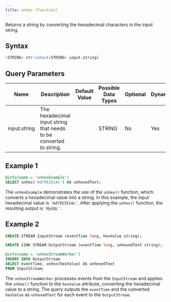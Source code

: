 ```yaml
---
title: unhex (Function)
---
```


Returns a string by converting the hexadecimal characters in the input string.

## Syntax

```sql
<STRING> str:unhex(<STRING> input.string)
```

## Query Parameters

| Name | Description | Default Value | Possible Data Types | Optional | Dynamic |
|------|-------------|---------------|---------------------|----------|---------|
| input.string | The hexadecimal input string that needs to be converted to string. |               | STRING              | No       | Yes     |

## Example 1

```sql
@info(name = 'unhexExample')
SELECT unhex('4d7953514c') AS unhexedText;
```

The `unhexExample` demonstrates the use of the `unhex()` function, which converts a hexadecimal value into a string. In this example, the input hexadecimal value is `'4d7953514c'`. After applying the `unhex()` function, the resulting output is `'MySQL'`.

## Example 2

```sql
CREATE STREAM InputStream (eventTime long, hexValue string);

CREATE SINK STREAM OutputStream (eventTime long, unhexedText string);

@info(name = 'unhexStreamWorker')
INSERT INTO OutputStream
SELECT eventTime, unhex(hexValue) AS unhexedText
FROM InputStream;
```

The `unhexStreamWorker` processes events from the `InputStream` and applies the `unhex()` function to the `hexValue` attribute, converting the hexadecimal value to a string. The query outputs the `eventTime` and the converted `hexValue` as `unhexedText` for each event to the `OutputStream`.
